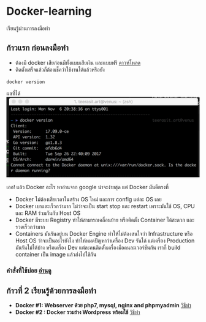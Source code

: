 # Docker-learning
เรียนรู้ผ่านการลงมือทำ


## ก้าวแรก ก่อนลงมือทำ
- ต้องมี docker เสียก่อนมีทั้งแบบเสียเงิน และแบบฟรี  [ดาวห์โหลด](https://www.docker.com/community-edition)
- ติดตั้งเสร็จแล้วก็ต้องเช็คว่าใช้งานได้แล้วหรือยัง
``````
docker version
``````
ผลที่ได้
![Docker version](/asset/img/docker1.png)

เออ! แล้ว Docker อะไร หาอ่านจาก google น่าจะง่ายสุด
แต่ Docker มันดีตรงที่
+ Docker ไม่ต้องเสียเวลาในสร้าง OS ใหม่ และการ config แต่ละ OS เลย
+ Docker เบาและเร็วกว่ามาก ไม่ว่าจะเป็น start stop และ restart เพราะมันใช้ OS, CPU และ RAM ร่วมกันกับ Host OS
+ Docker มีระบบ Registry ทำให้สามารถเคลื่อนย้าย หรือติดตั้ง Container ได้สะดวก และรวดเร็วกว่ามาก
+ Containers มันรันอยู่บน Docker Engine ทำให้ไม่ต้องสนใจว่า Infrastructure หรือ Host OS ว่าจะเป็นอะไรยังไง ทำให้หมดปัญหาว่าเครื่อง Dev รันได้ แต่เครื่อง Production มันรันไม่ได้บ้าง หรือเครื่อง Dev แต่ละคนติดตั้งเครื่องมือคนละเวอร์ชันกัน เราก็ build container เป็น image แล้วส่งไปใช้กัน

### คำสั่งที่ใช้บ่อย [อ่านดู](/CMD.md)

## ก้าวที่ 2 เรียนรู้ด้วยการลงมือทำ
 - **Docker #1: Webserver ด้วย php7, mysql, nginx and phpmyadmin** [วิธีทำ](/docker1/)
 - **Docker #2 : Docker รวมร่าง Wordpress พร้อมใช้** [วิธีทำ](/docker2/)


